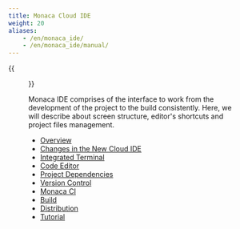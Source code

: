 ```yaml
---
title: Monaca Cloud IDE
weight: 20
aliases: 
    - /en/monaca_ide/
    - /en/monaca_ide/manual/
---
```


{{<figure src="/images/monaca_ide/manual/1.png">}}

Monaca IDE comprises of the interface to work from the development of
the project to the build consistently. Here, we will describe about
screen structure, editor's shortcuts and project files management.

- [Overview](overview)
- [Changes in the New Cloud IDE](changes)
- [Integrated Terminal](terminal)
- [Code Editor](code_editor)
- [Project Dependencies](dependencies)
- [Version Control](version_control)
- [Monaca CI](monaca_ci)
- [Build](build)
- [Distribution](deploy)
- [Tutorial](tutorial)


